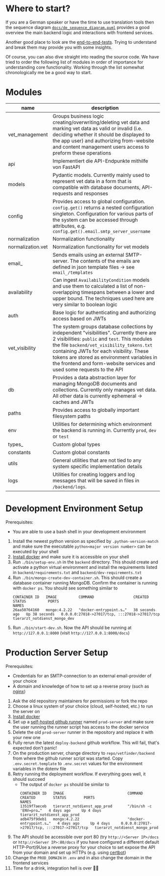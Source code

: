 # Where to start?

If you are a German speaker or have the time to use translation tools 
then the sequence diagram [`docs/de_sequence_diagram.puml`](../docs/de_sequence_diagram.puml)
provides a good overview the main backend logic and interactions with frontend services.

Another good place to look are the [end-to-end-tests](tests/test_end_to_end.py). 
Trying to understand and break them may provide you with some insights.

Of course, you can also dive straight into reading the source code. We have tried to order
the following list of modules in order of importance for understanding core functionality.
Working through the list somewhat chronologically me be a good way to start.


# Modules
| name              | description                                                                                                                                                                                                                                                                                                                                                |
|-------------------|------------------------------------------------------------------------------------------------------------------------------------------------------------------------------------------------------------------------------------------------------------------------------------------------------------------------------------------------------------|
| vet_management    | Groups business logic creating/overwriting/deleting vet data and marking vet data as valid or invalid (i.e. deciding whether it should be displayed to the app user) and authorizing from-website and content management users access to preform these operations                                                                                          |
| api               | Implementiert die API-Endpunkte mithilfe von FastAPI                                                                                                                                                                                                                                                                                                       |
| models            | Pydantic models. Currently mainly used to represent vet data in a form that is compatible with database documents, API-requests and responses                                                                                                                                                                                                              |
| config            | Provides access to global configuration. `config.get()` returns a nested configuration singleton. Configuration for various parts of the system can be accessed through attributes, e.g. `config.get().email.smtp_server_username`                                                                                                                         |
| normalization     | Normalization functionality                                                                                                                                                                                                                                                                                                                                |
| normalization.vet | Normalization functionality for vet models                                                                                                                                                                                                                                                                                                                 |
| email_            | Sends emails using an external SMTP-server. The contents of the emails are defined in json template files -> see `email_/templates`                                                                                                                                                                                                                        |
| availability      | Can ingest `AvailabilityCondition` models and use them to calculated a list of non-overlapping timespans between a lower and upper bound. The techniques used here are very similar to boolean logic                                                                                                                                                       |
| auth              | Base logic for authenticating and authorizing access based on JWTs                                                                                                                                                                                                                                                                                         |
| vet_visibility    | The system groups database collections by independent "visibilities". Currently there are 2 visibilities: `public` and `test`. This modules the file `backend/vet_visibility_tokens.txt` containing JWTs for each visibility. These tokens are stored as environment variables in the frontend and form-website services and used some requests to the API |
| db                | Provides a data abstraction layer for managing MongoDB documents and collections. Currently only manages vet data. All other data is currently ephemeral -> caches and JWTs                                                                                                                                                                                |
| paths             | Provides access to globally important filesystem paths                                                                                                                                                                                                                                                                                                     |
| env               | Utilities for determining which environment the backend is running in. Currently `prod`, `dev` or `test`                                                                                                                                                                                                                                                   |
| types_            | Custom global types                                                                                                                                                                                                                                                                                                                                        |
| constants         | Custom global constants                                                                                                                                                                                                                                                                                                                                    |
| utils             | General utilities that are not tied to any system specific implementation details                                                                                                                                                                                                                                                                          |
| logs              | Utilities for creating loggers and log messages that will be saved in files in `/backend/logs`.                                                                                                                                                                                                                                                            |


# Development Environment Setup

Prerequisites:
- You are able to use a bash shell in your development environment

1. Install the newest python version as specified by `.python-version-match` and make sure the executable
   `python<major version number>` can be executed by your shell
2. [Install docker](https://docs.docker.com/engine/install/) and make sure it is accessible on your shell
4. Run `./bin/setup-env.sh` in the `backend` directory. This should create and activate a python virtual environment 
   and install the requirements listed in `backend/requirements.txt` and `backend/dev-requirements.txt`
5. Run `./bin/mongo-create-dev-container.sh`. This should create a database container running MongoDB.
   Confirm the container is running with `docker ps`. You should see something similar to
   ```
   CONTAINER ID   IMAGE          COMMAND                  CREATED          STATUS          PORTS                                           NAMES
   26aa50764160   mongo:4.2.22   "docker-entrypoint.s…"   38 seconds ago   Up 38 seconds   0.0.0.0:27018->27017/tcp, :::27018->27017/tcp   tierarzt_notdienst_mongo_dev
   ```
6. Run `./bin/start-dev.sh`. Now the API should be running at `http://127.0.0.1:8000` (visit `http://127.0.0.1:8000/docs`)


# Production Server Setup

Prerequisites:
- Credentials for an SMTP-connection to an external email-provider of your choice
- A domain and knowledge of how to set up a reverse proxy (such as [nginx](https://www.digitalocean.com/community/tutorials/how-to-configure-nginx-as-a-reverse-proxy-on-ubuntu-22-04))

1. Ask the old repository maintainers for permissions or fork the repo
2. Choose a linux system of your choice (cloud, self-hosted, etc.) to run the server on
3. [Install docker](https://docs.docker.com/engine/install/)
4. Set up a [self-hosted github runner](https://docs.github.com/en/actions/hosting-your-own-runners/about-self-hosted-runners)
   named `prod-server` and make sure the user running the runner script has access to the docker service
5. Delete the old `prod-server` runner in the repository and replace it with your new one
6. Fully rerun the latest `deploy-backend` github workflow. This will fail, that's expected don't panic!
7. On the production server, change directory to `repo/vetfinder/backend` from where the github runner script
   was started. Copy `.env.secret.template` to `.env.secret` values for the environment variables in the dotenv file
8. Retry running the deployment workflow. If everything goes well, it should succeed 
   - The output of `docker ps` should be similar to
     ```
     CONTAINER ID   IMAGE                             COMMAND                  CREATED        STATUS        PORTS                                           NAMES
     13519f7aeceb   tierarzt_notdienst_app_prod       "/bin/sh -c 'ENV=pro…"   4 days ago     Up 4 days                                                     tierarzt_notdienst_app_prod
     adb475f9deb1   mongo:4.2.22                      "docker-entrypoint.s…"   4 days ago     Up 4 days     0.0.0.0:27017->27017/tcp, :::27017->27017/tcp   tierarzt_notdienst_mongo_prod
     ```
9. The API should be accessible over port 80 (try `http://<Server IP>/docs` or `http://<Server IP>:80/docs` if you have configured a different default HTTP-Port)9Use a reverse proxy for your choice to set expose the API from your domain and set up HTTPs (e.g. using [certbot](https://certbot.eff.org/))
10. Change the `PROD_DOMAIN` in `.env` and in also change the domain in the frontend services
11. Time for a drink, integration hell is over 🥳🍻